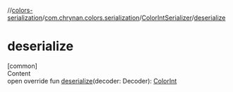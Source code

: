//[colors-serialization](../../../index.md)/[com.chrynan.colors.serialization](../index.md)/[ColorIntSerializer](index.md)/[deserialize](deserialize.md)



# deserialize  
[common]  
Content  
open override fun [deserialize](deserialize.md)(decoder: Decoder): [ColorInt](../../../../colors-core/colors-core/com.chrynan.colors/-color-int/index.md)  



